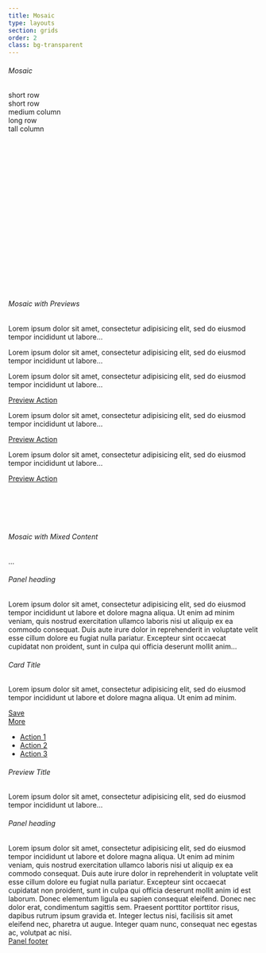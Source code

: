 ```yaml
---
title: Mosaic
type: layouts
section: grids
order: 2
class: bg-transparent
---
```


<h6>Mosaic</h6>

<div class="mosaic mosaic-buffer" style="height: 400px;">
	<div class="mosaic-row">
		<div class="mosaic-column mosaic-column-2">
			<div class="mosaic-row">
				<div class="mosaic-column">
					<div class="mosaic-item">
						<div class="well">short row</div>
					</div>
					<div class="mosaic-item">
						<div class="well">short row</div>
					</div>
				</div>
				<div class="mosaic-column">
					<div class="mosaic-item">
						<div class="well">medium column</div>
					</div>
				</div>
			</div>
			<div class="mosaic-row">
				<div class="mosaic-item">
					<div class="well">long row</div>
				</div>
			</div>
		</div>
		<div class="mosaic-column">
			<div class="mosaic-item">
				<div class="well">tall column</div>
			</div>
		</div>
	</div>
</div>

<h6>Mosaic with Previews</h6>

<div class="mosaic mosaic-buffer" style="min-height: 400px;">
	<div class="mosaic-row">
		<div class="mosaic-column mosaic-column-2">
			<div class="mosaic-row">
				<div class="mosaic-column">
					<div class="mosaic-item">
						<div class="preview preview-vertical preview-link">
							<div class="preview-body">
								<div class="preview-text">
									<p>Lorem ipsum dolor sit amet, consectetur adipisicing elit, sed do eiusmod tempor incididunt ut labore...</p>
								</div>
							</div>
						</div>
					</div>
					<div class="mosaic-item">
						<div class="preview preview-vertical preview-link">
							<div class="preview-header preview-header-grow bg-silver"></div>
							<div class="preview-body">
								<div class="preview-text">
									<p>Lorem ipsum dolor sit amet, consectetur adipisicing elit, sed do eiusmod tempor incididunt ut labore...</p>
								</div>
							</div>
						</div>
					</div>
				</div>
				<div class="mosaic-column">
					<div class="mosaic-item">
						<div class="preview preview-vertical preview-link">
							<div class="preview-header preview-header-grow bg-silver"></div>
							<div class="preview-body">
								<div class="preview-text">
									<p>Lorem ipsum dolor sit amet, consectetur adipisicing elit, sed do eiusmod tempor incididunt ut labore...</p>
								</div>
								<div class="preview-footer">
									<a href="#">Preview Action</a>
								</div>
							</div>
						</div>
					</div>
				</div>
			</div>
			<div class="mosaic-row">
				<div class="mosaic-item">
					<div class="preview preview-vertical preview-link">
						<div class="preview-header preview-header-grow bg-silver"></div>
						<div class="preview-body">
							<div class="preview-text">
								<p>Lorem ipsum dolor sit amet, consectetur adipisicing elit, sed do eiusmod tempor incididunt ut labore...</p>
							</div>
							<div class="preview-footer">
								<a href="#">Preview Action</a>
							</div>
						</div>
					</div>
				</div>
			</div>
		</div>
		<div class="mosaic-column">
			<div class="mosaic-item">
				<div class="preview preview-vertical preview-link">
					<div class="preview-header preview-header-grow bg-silver"></div>
					<div class="preview-body">
						<div class="preview-text">
							<p>Lorem ipsum dolor sit amet, consectetur adipisicing elit, sed do eiusmod tempor incididunt ut labore...</p>
						</div>
						<div class="preview-footer">
							<a href="#">Preview Action</a>
						</div>
					</div>
				</div>
			</div>
		</div>
	</div>
</div>


<h6>Mosaic with Mixed Content</h6>

<div class="mosaic mosaic-buffer">
	<div class="mosaic-row">
		<div class="mosaic-column mosaic-column-2">
			<div class="mosaic-row">
				<div class="mosaic-column">
					<div class="mosaic-item">
						<div class="well">...</div>
					</div>
					<div class="mosaic-item">
						<div class="panel panel-default">
							<div class="panel-heading"><h6>Panel heading</h6></div>
							<div class="panel-body">
								<div class="panel-fill panel-flush-top panel-flush-bottom text-light">Lorem ipsum dolor sit amet, consectetur adipisicing elit, sed do eiusmod tempor incididunt ut labore et dolore magna aliqua. Ut enim ad minim veniam, quis nostrud exercitation ullamco laboris nisi ut aliquip ex ea commodo consequat. Duis aute irure dolor in reprehenderit in voluptate velit esse cillum dolore eu fugiat nulla pariatur. Excepteur sint occaecat cupidatat non proident, sunt in culpa qui officia deserunt mollit anim...</div>
							</div>
						</div>
					</div>
				</div>
				<div class="mosaic-column">
					<div class="mosaic-item">
						<div class="card">
							<div class="card-header">
								<h6>Card Title</h6>
							</div>
							<div class="card-body card-flush-top">
								<p class="text-light">Lorem ipsum dolor sit amet, consectetur adipisicing elit, sed do eiusmod tempor incididunt ut labore et dolore magna aliqua. Ut enim ad minim.</p>
							</div>
							<div class="card-footer card-toolbar">
								<div class="card-control">
									<a href="#" class="btn btn-primary card-action">Save</a>
								</div>
								<div class="card-control dropdown">
									<a href="#" class="btn btn-default" data-toggle="dropdown">More <span class="caret"></span></a>
									<ul class="dropdown-menu">
										<li><a href="#">Action 1</a></li>
										<li><a href="#">Action 2</a></li>
										<li><a href="#">Action 3</a></li>
									</ul>
								</div>
							</div>
						</div>
					</div>
				</div>
			</div>
			<div class="mosaic-row">
				<div class="mosaic-item">
					<div class="preview">
						<div class="preview-header bg-silver"></div>
						<div class="preview-body">
							<div class="preview-text">
								<h6>Preview Title</h6>
								<p class="text-light">Lorem ipsum dolor sit amet, consectetur adipisicing elit, sed do eiusmod tempor incididunt ut labore...</p>
							</div>
						</div>
					</div>
				</div>
			</div>
		</div>
		<div class="mosaic-column">
			<div class="mosaic-item">
				<div class="panel panel-default">
					<div class="panel-heading"><h6>Panel heading</h6></div>
					<div class="panel-body">
						<div class="panel-fill panel-flush-top text-light">Lorem ipsum dolor sit amet, consectetur adipisicing elit, sed do eiusmod tempor incididunt ut labore et dolore magna aliqua. Ut enim ad minim veniam, quis nostrud exercitation ullamco laboris nisi ut aliquip ex ea commodo consequat. Duis aute irure dolor in reprehenderit in voluptate velit esse cillum dolore eu fugiat nulla pariatur. Excepteur sint occaecat cupidatat non proident, sunt in culpa qui officia deserunt mollit anim id est laborum. Donec elementum ligula eu sapien consequat eleifend. Donec nec dolor erat, condimentum sagittis sem. Praesent porttitor porttitor risus, dapibus rutrum ipsum gravida et. Integer lectus nisi, facilisis sit amet eleifend nec, pharetra ut augue. Integer quam nunc, consequat nec egestas ac, volutpat ac nisi. </div>
					</div>
					<div class="panel-footer"><a href="#">Panel footer</a></div>
				</div>
			</div>
		</div>
	</div>
</div>

